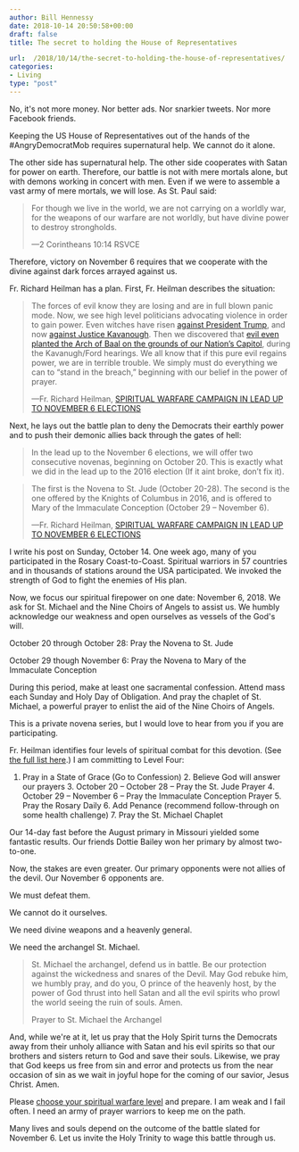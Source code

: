 ```yaml
---
author: Bill Hennessy
date: 2018-10-14 20:50:58+00:00
draft: false
title: The secret to holding the House of Representatives

url:  /2018/10/14/the-secret-to-holding-the-house-of-representatives/
categories:
- Living
type: "post"
---
```





No, it's not more money. Nor better ads. Nor snarkier tweets. Nor more Facebook friends. 







Keeping the US House of Representatives out of the hands of the #AngryDemocratMob requires supernatural help. We cannot do it alone.







The other side has supernatural help. The other side cooperates with Satan for power on earth. Therefore, our battle is not with mere mortals alone, but with demons working in concert with men. Even if we were to assemble a vast army of mere mortals, we will lose. As St. Paul said:







> For though we live in the world, we are not carrying on a worldly war, for the weapons of our warfare are not worldly, but have divine power to destroy strongholds.
> 
> —2 Corintheans 10:14 RSVCE







Therefore, victory on November 6 requires that we cooperate with the divine against dark forces arrayed against us. 







Fr. Richard Heilman has a plan. First, Fr. Heilman describes the situation:







> The forces of evil know they are losing and are in full blown panic mode. Now, we see high level politicians advocating violence in order to gain power. Even witches have risen [against President Trump](https://www.romancatholicman.com/saint-patricks-lorica-protection-president-trump/), and now [against Justice Kavanough](https://www1.cbn.com/cbnnews/us/2018/october/witches-launching-a-ritual-to-hex-brett-kavanaugh-still-working-to-bindtrump). Then we discovered that [evil even planted the Arch of Baal on the grounds of our Nation’s Capitol](https://www.youtube.com/watch?v=BnCGN7ZlPTM), during the Kavanugh/Ford hearings. We all know that if this pure evil regains power, we are in terrible trouble. We simply must do everything we can to “stand in the breach,” beginning with our belief in the power of prayer.
> 
> —Fr. Richard Heilman, [SPIRITUAL WARFARE CAMPAIGN IN LEAD UP TO NOVEMBER 6 ELECTIONS](https://www.romancatholicman.com/spiritual-warfare-campaign-in-lead-up-to-november-6-elections/)







Next, he lays out the battle plan to deny the Democrats their earthly power and to push their demonic allies back through the gates of hell:







> In the lead up to the November 6 elections, we will offer two consecutive novenas, beginning on October 20. This is exactly what we did in the lead up to the 2016 election (If it aint broke, don’t fix it).
> 
> 







> The first is the Novena to St. Jude (October 20-28). The second is the one offered by the Knights of Columbus in 2016, and is offered to Mary of the Immaculate Conception (October 29 – November 6).
> 
> —Fr. Richard Heilman, [SPIRITUAL WARFARE CAMPAIGN IN LEAD UP TO NOVEMBER 6 ELECTIONS](https://www.romancatholicman.com/spiritual-warfare-campaign-in-lead-up-to-november-6-elections/)







I write his post on Sunday, October 14. One week ago, many of you participated in the Rosary Coast-to-Coast. Spiritual warriors in 57 countries and in thousands of stations around the USA participated. We invoked the strength of God to fight the enemies of His plan. 







Now, we focus our spiritual firepower on one date: November 6, 2018. We ask for St. Michael and the Nine Choirs of Angels to assist us. We humbly acknowledge our weakness and open ourselves as vessels of the God's will.







October 20 through October 28: Pray the Novena to St. Jude







October 29 though November 6: Pray the Novena to Mary of the Immaculate Conception







During this period, make at least one sacramental confession. Attend mass each Sunday and Holy Day of Obligation. And pray the chaplet of St. Michael, a powerful prayer to enlist the aid of the Nine Choirs of Angels. 







This is a private novena series, but I would love to hear from you if you are participating. 







Fr. Heilman identifies four levels of spiritual combat for this devotion. (See [the full list here](https://www.romancatholicman.com/spiritual-warfare-campaign-in-lead-up-to-november-6-elections/).) I am committing to Level Four:





  1. Pray in a State of Grace (Go to Confession)  2. Believe God will answer our prayers  3. October 20 – October 28 – Pray the St. Jude Prayer  4. October 29 – November 6 – Pray the Immaculate Conception Prayer  5. Pray the Rosary Daily  6. Add Penance (recommend follow-through on some health challenge)  7. Pray the St. Michael Chaplet





Our 14-day fast before the August primary in Missouri yielded some fantastic results. Our friends Dottie Bailey won her primary by almost two-to-one. 







Now, the stakes are even greater. Our primary opponents were not allies of the devil. Our November 6 opponents are. 







We must defeat them. 







We cannot do it ourselves. 







We need divine weapons and a heavenly general. 







We need the archangel St. Michael. 







> St. Michael the archangel, defend us in battle. Be our protection against the wickedness and snares of the Devil. May God rebuke him, we humbly pray, and do you, O prince of the heavenly host, by the power of God thrust into hell Satan and all the evil spirits who prowl the world seeing the ruin of souls. Amen.
> 
> Prayer to St. Michael the Archangel







And, while we're at it, let us pray that the Holy Spirit turns the Democrats away from their unholy alliance with Satan and his evil spirits so that our brothers and sisters return to God and save their souls. Likewise, we pray that God keeps us free from sin and error and protects us from the near occasion of sin as we wait in joyful hope for the coming of our savior, Jesus Christ. Amen.







Please [choose your spiritual warfare level](https://www.romancatholicman.com/spiritual-warfare-campaign-in-lead-up-to-november-6-elections/) and prepare. I am weak and I fail often. I need an army of prayer warriors to keep me on the path. 







Many lives and souls depend on the outcome of the battle slated for November 6. Let us invite the Holy Trinity to wage this battle through us.



